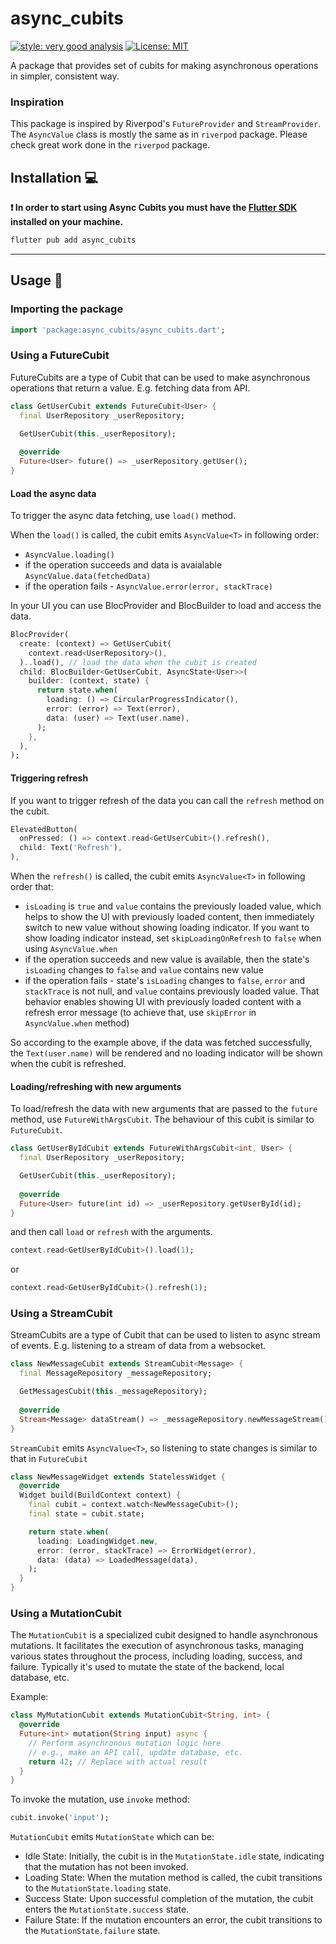 # async_cubits

[![style: very good analysis][very_good_analysis_badge]][very_good_analysis_link]
[![License: MIT][license_badge]][license_link]

A package that provides set of cubits for making asynchronous operations in simpler, consistent way.


### Inspiration

This package is inspired by Riverpod's `FutureProvider` and `StreamProvider`. The `AsyncValue` class is mostly the same as in `riverpod` package. Please check great work done in the `riverpod` package.

## Installation 💻

**❗ In order to start using Async Cubits you must have the [Flutter SDK][flutter_install_link] installed on your
machine.**

```sh
flutter pub add async_cubits
```

---

## Usage 🚀

### Importing the package

```dart
import 'package:async_cubits/async_cubits.dart';
```

### Using a FutureCubit

FutureCubits are a type of Cubit that can be used to make asynchronous operations that return a value.
E.g. fetching data from API.

```dart
class GetUserCubit extends FutureCubit<User> {
  final UserRepository _userRepository;

  GetUserCubit(this._userRepository);
  
  @override
  Future<User> future() => _userRepository.getUser();
}
```

#### Load the async data

To trigger the async data fetching, use `load()` method.

When the `load()` is called, the cubit emits `AsyncValue<T>` in following order:

* `AsyncValue.loading()`
* if the operation succeeds and data is avaialable `AsyncValue.data(fetchedData)`
* if the operation fails - `AsyncValue.error(error, stackTrace)`

In your UI you can use BlocProvider and BlocBuilder to load and access the data.

```dart
BlocProvider(
  create: (context) => GetUserCubit(
    context.read<UserRepository>(),
  )..load(), // load the data when the cubit is created
  child: BlocBuilder<GetUserCubit, AsyncState<User>>(
    builder: (context, state) {
      return state.when(
        loading: () => CircularProgressIndicator(),
        error: (error) => Text(error),
        data: (user) => Text(user.name),
      );
    },
  ),
);
```

#### Triggering refresh

If you want to trigger refresh of the data you can call the `refresh` method on the cubit.

```dart
ElevatedButton(
  onPressed: () => context.read<GetUserCubit>().refresh(),
  child: Text('Refresh'),
),
```


When the `refresh()` is called, the cubit emits `AsyncValue<T>` in following order that:

* `isLoading` is `true` and `value` contains the previously loaded value, which helps to show the UI with previously loaded content, then immediately switch to new value without showing loading indicator. If you want to show loading indicator instead, set `skipLoadingOnRefresh` to `false` when using `AsyncValue.when`
* if the operation succeeds and new value is available, then the state's `isLoading` changes to `false` and `value` contains new value
* if the operation fails - state's `isLoading` changes to `false`, `error` and `stackTrace` is not null, and `value` contains previously loaded value. That behavior enables showing UI with previously loaded content with a refresh error message (to achieve that, use `skipError` in `AsyncValue.when` method)


So according to the example above, if the data was fetched successfully, the `Text(user.name)` will be rendered
and no loading indicator will be shown when the cubit is refreshed.

#### Loading/refreshing with new arguments

To load/refresh the data with new arguments that are passed to the `future` method, use `FutureWithArgsCubit`. The behaviour of this cubit is similar to `FutureCubit`.

```dart
class GetUserByIdCubit extends FutureWithArgsCubit<int, User> {
  final UserRepository _userRepository;

  GetUserCubit(this._userRepository);
  
  @override
  Future<User> future(int id) => _userRepository.getUserById(id);
}
```

and then call `load` or `refresh` with the arguments.

```dart
context.read<GetUserByIdCubit>().load(1);
```

or

```dart
context.read<GetUserByIdCubit>().refresh(1);
```

### Using a StreamCubit

StreamCubits are a type of Cubit that can be used to listen to async stream of events.
E.g. listening to a stream of data from a websocket.

```dart
class NewMessageCubit extends StreamCubit<Message> {
  final MessageRepository _messageRepository;

  GetMessagesCubit(this._messageRepository);
  
  @override
  Stream<Message> dataStream() => _messageRepository.newMessageStream();
}
```

`StreamCubit` emits `AsyncValue<T>`, so listening to state changes is similar to that in `FutureCubit`

```dart
class NewMessageWidget extends StatelessWidget {
  @override
  Widget build(BuildContext context) {
    final cubit = context.watch<NewMessageCubit>();
    final state = cubit.state;

    return state.when(
      loading: LoadingWidget.new,
      error: (error, stackTrace) => ErrorWidget(error),
      data: (data) => LoadedMessage(data),
    );
  }
}
```

### Using a MutationCubit

The `MutationCubit` is a specialized cubit designed to handle asynchronous mutations. It facilitates the execution of asynchronous tasks, managing various states throughout the process, including loading, success, and failure. Typically it's used to mutate the state of the backend, local database, etc.

Example:

```dart
class MyMutationCubit extends MutationCubit<String, int> {
  @override
  Future<int> mutation(String input) async {
    // Perform asynchronous mutation logic here
    // e.g., make an API call, update database, etc.
    return 42; // Replace with actual result
  }
}
```

To invoke the mutation, use `invoke` method:

```dart
cubit.invoke('input');
```

`MutationCubit` emits `MutationState` which can be:

* Idle State: Initially, the cubit is in the `MutationState.idle` state, indicating that the mutation has not been invoked.
* Loading State: When the mutation method is called, the cubit transitions to the `MutationState.loading` state.
* Success State: Upon successful completion of the mutation, the cubit enters the `MutationState.success` state.
* Failure State: If the mutation encounters an error, the cubit transitions to the `MutationState.failure` state.

[flutter_install_link]: https://docs.flutter.dev/get-started/install

[license_badge]: https://img.shields.io/badge/license-MIT-blue.svg

[license_link]: https://opensource.org/licenses/MIT

[logo_black]: https://raw.githubusercontent.com/VGVentures/very_good_brand/main/styles/README/vgv_logo_black.png#gh-light-mode-only

[logo_white]: https://raw.githubusercontent.com/VGVentures/very_good_brand/main/styles/README/vgv_logo_white.png#gh-dark-mode-only

[very_good_analysis_badge]: https://img.shields.io/badge/style-very_good_analysis-B22C89.svg

[very_good_analysis_link]: https://pub.dev/packages/very_good_analysis